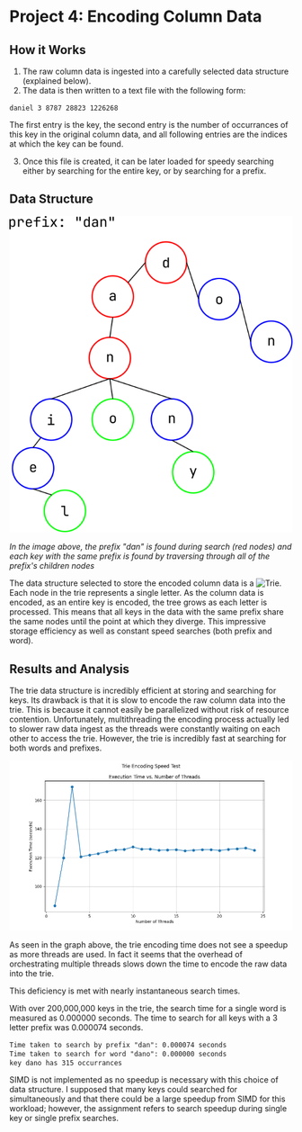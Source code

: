 # Project 4: Encoding Column Data

## How it Works

1. The raw column data is ingested into a carefully selected data structure
(explained below).
2. The data is then written to a text file with the following form:

  ```plaintext
  daniel 3 8787 28823 1226268
  ```

  The first entry is the key, the second entry is the number of occurrances
  of this key in the original column data, and all following entries are
  the indices at which the key can be found.

3. Once this file is created, it can be later loaded for speedy searching either
by searching for the entire key, or by searching for a prefix.

## Data Structure

![Trie](./Trie.png)

*In the image above, the prefix "dan" is found during search (red nodes) and each key with the same prefix is found by traversing
through all of the prefix's children nodes*

The data structure selected to store the encoded column data is a ![Trie](https://en.wikipedia.org/wiki/Trie).
Each node in the trie represents a single letter. As the column data is encoded, as an
entire key is encoded, the tree grows as each letter is processed. This means that all
keys in the data with the same prefix share the same nodes until the point at which they
diverge. This impressive storage efficiency as well as constant speed searches (both prefix and word).

## Results and Analysis
The trie data structure is incredibly efficient at storing and searching for keys. Its drawback is
that it is slow to encode the raw column data into the trie. This is because it cannot easily be parallelized without
risk of resource contention. Unfortunately, multithreading the encoding process actually led to slower raw data ingest as
the threads were constantly waiting on each other to access the trie. However, the trie is incredibly fast at searching for
both words and prefixes.

![Encoding Time](./trie_execution_time_plot.png)

As seen in the graph above, the trie encoding time does not see a speedup as more threads are used. In fact it seems that the overhead of orchestrating
multiple threads slows down the time to encode the raw data into the trie.

This deficiency is met with nearly instantaneous search times.

With over 200,000,000 keys in the trie, the search time for a single word is measured as 0.000000 seconds.
The time to search for all keys with a 3 letter prefix was 0.000074 seconds.

```plaintext
Time taken to search by prefix "dan": 0.000074 seconds
Time taken to search for word "dano": 0.000000 seconds
key dano has 315 occurrances
```

SIMD is not implemented as no speedup is necessary with this choice of data structure. I supposed that many keys could searched for simultaneously
and that there could be a large speedup from SIMD for this workload; however, the assignment refers to search speedup during single key or single prefix searches.
